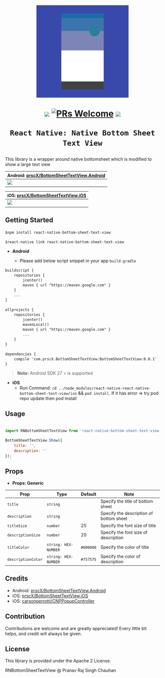
<h1 align="center">

<p align="center">
  <img src="./assets/hero.png" width="300" height="300" />
</p>

<p align="center">
  <a href="https://www.npmjs.com/package/react-native-bottom-sheet-text-view"><img src="http://img.shields.io/npm/v/react-native-bottom-sheet-text-view.svg?style=flat" /></a>
  <a href="https://github.com/prscX/react-native-bottom-sheet-text-view/pulls"><img alt="PRs Welcome" src="https://img.shields.io/badge/PRs-welcome-brightgreen.svg" /></a>
  <a href="https://github.com/prscX/react-native-bottom-sheet-text-view#License"><img src="https://img.shields.io/npm/l/react-native-bottom-sheet-text-view.svg?style=flat" /></a>
</p>

    React Native: Native Bottom Sheet Text View
</h1>

This library is a wrapper around native bottomsheet which is modified to show a large text view


| **Android: [prscX/BottomSheetTextView.Android](https://github.com/prscX/BottomSheetTextView.Android)**             |
| ----------------- |
| <img src="https://github.com/prscX/BottomSheetTextView.Android/blob/master/assets/hero.gif" height="600" />                  |


| **iOS: [prscX/BottomSheetTextView.iOS](https://github.com/prscX/BottomSheetTextView.iOS)**             |
| ----------------- |
| <img src="./assets/hero.gif" height="600" />                  |


## Getting Started

`$npm install react-native-bottom-sheet-text-view`

`$react-native link react-native-bottom-sheet-text-view`

- **Android**

    - Please add below script snippet in your app `build.gradle`

```
buildscript {
    repositories {
        jcenter()
        maven { url "https://maven.google.com" }
    }
    ...
}

allprojects {
    repositories {
        jcenter()
        mavenLocal()
        maven { url "https://maven.google.com" }
        ...
    }
}

dependencies {
    compile 'com.prscX.BottomSheetTextView:BottomSheetTextView:0.0.1'
}

```

> **Note:** Android SDK 27 > is supported

- **iOS**
    - Run Command: `cd ../node_modules/react-native-react-native-bottom-sheet-text-view/ios` && `pod install`. If it has error => try pod repo update then pod install

## Usage

```javascript

import RNBottomSheetTextView from 'react-native-bottom-sheet-text-view'

```

```javascript
BottomSheetTextView.Show({
    title: '',
    description: ''
});
```


## Props

- **Props: Generic**

| Prop              | Type       | Default | Note                                                                                                       |
| ----------------- | ---------- | ------- | ---------------------------------------------------------------------------------------------------------- |
| `title`       | `string`     |         | Specify the title of bottom sheet
| `description` | `string` |         | Specify the description of bottom sheet                                                   |  |
| `titleSize`    | `number`     |    25     | Specify the font size of title                                        |  |
| `descriptionSize`      | `number`     |    20     | Specify the font size of description
| `titleColor`      | `string: HEX-NUMBER`     |    `#000000`     | Specify the color of title
| `descriptionColor`      | `string: HEX-NUMBER`     |    `#757575`     | Specify the color of description


## Credits
- Android: [prscX/BottomSheetTextView.Android](https://github.com/prscX/BottomSheetTextView.Android)
- iOS: [prscX/BottomSheetTextView.iOS](prscX/BottomSheetTextView.iOS)
- iOS: [carsonperrotti/CNPPopupController](https://github.com/carsonperrotti/CNPPopupController)


## Contribution
Contributions are welcome and are greatly appreciated! Every little bit helps, and credit will always be given.


## License
This library is provided under the Apache 2 License.

RNBottomSheetTextView @ Pranav Raj Singh Chauhan